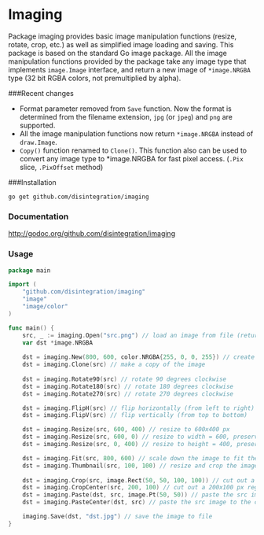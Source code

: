 # Imaging

Package imaging provides basic image manipulation functions 
(resize, rotate, crop, etc.) as well as simplified image loading and saving.
This package is based on the standard Go image package. All the image 
manipulation functions provided by the package take any image type that 
implements `image.Image` interface, and return a new image of 
`*image.NRGBA` type (32 bit RGBA colors, not premultiplied by alpha). 

###Recent changes

- Format parameter removed from `Save` function. Now the format is determined
from the filename extension, `jpg` (or `jpeg`) and `png` are supported.
- All the image manipulation functions now return `*image.NRGBA` instead of
`draw.Image`.
- `Copy()` function renamed to `Clone()`. 
This function also can be used to convert any image type to *image.NRGBA for
fast pixel access. (`.Pix` slice, `.PixOffset` method)


###Installation

    go get github.com/disintegration/imaging
    
### Documentation

http://godoc.org/github.com/disintegration/imaging
    
### Usage

```go
package main

import (
    "github.com/disintegration/imaging"
    "image"
    "image/color"
)

func main() {
    src, _ := imaging.Open("src.png") // load an image from file (returns image.Image interface)
    var dst *image.NRGBA
    
    dst = imaging.New(800, 600, color.NRGBA{255, 0, 0, 255}) // create a new 800x600px image filled with red color
    dst = imaging.Clone(src) // make a copy of the image
    
    dst = imaging.Rotate90(src) // rotate 90 degrees clockwise 
    dst = imaging.Rotate180(src) // rotate 180 degrees clockwise
    dst = imaging.Rotate270(src) // rotate 270 degrees clockwise

    dst = imaging.FlipH(src) // flip horizontally (from left to right)
    dst = imaging.FlipV(src) // flip vertically (from top to bottom)

    dst = imaging.Resize(src, 600, 400) // resize to 600x400 px    
    dst = imaging.Resize(src, 600, 0) // resize to width = 600, preserve the image aspect ratio
    dst = imaging.Resize(src, 0, 400) // resize to height = 400, preserve the image aspect ratio

    dst = imaging.Fit(src, 800, 600) // scale down the image to fit the given maximum width and height
    dst = imaging.Thumbnail(src, 100, 100) // resize and crop the image to make a 100x100 thumbnail
    
    dst = imaging.Crop(src, image.Rect(50, 50, 100, 100)) // cut out a rectangular region from the image
    dst = imaging.CropCenter(src, 200, 100) // cut out a 200x100 px region from the center of the image
    dst = imaging.Paste(dst, src, image.Pt(50, 50)) // paste the src image to the dst image at the given position
    dst = imaging.PasteCenter(dst, src) // paste the src image to the center of the dst image

    imaging.Save(dst, "dst.jpg") // save the image to file
}
```
